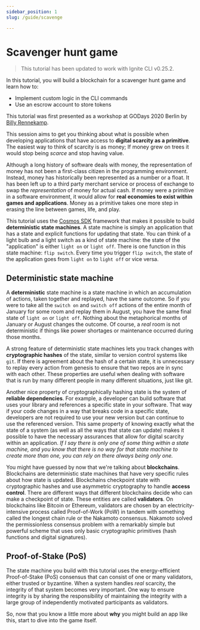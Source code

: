 ```yaml
---
sidebar_position: 1
slug: /guide/scavenge

---
```


# Scavenger hunt game

> This tutorial has been updated to work with Ignite CLI v0.25.2.

In this tutorial, you will build a blockchain for a scavenger hunt game and
learn how to:

* Implement custom logic in the CLI commands
* Use an escrow account to store tokens

This tutorial was first presented as a workshop at GODays 2020 Berlin by [Billy
Rennekamp](https://twitter.com/billyrennekamp).

This session aims to get you thinking about what is possible when developing
applications that have access to **digital scarcity as a primitive**. The
easiest way to think of scarcity is as money; If money grew on trees it would
stop being _scarce_ and stop having value.

Although a long history of software deals with money, the representation of
money has not been a first-class citizen in the programming environment.
Instead, money has historically been represented as a number or a float. It has
been left up to a third party merchant service or process of exchange to swap
the _representation_ of money for actual cash. If money were a primitive in a
software environment, it would allow for **real economies to exist within games
and applications**. Money as a primitive takes one more step in erasing the line
between games, life, and play.

This tutorial uses the [Cosmos SDK](https://github.com/cosmos/cosmos-sdk)
framework that makes it possible to build **deterministic state machines**. A
state machine is simply an application that has a state and explicit functions
for updating that state. You can think of a light bulb and a light switch as a
kind of state machine: the state of the "application" is either `light on` or
`light off`. There is one function in this state machine: `flip switch`. Every
time you trigger `flip switch`, the state of the application goes from `light
on` to `light off` or vice versa.

## Deterministic state machine

A **deterministic** state machine is a state machine in which an accumulation of
actions, taken together and replayed, have the same outcome. So if you were to
take all the `switch on` and `switch off` actions of the entire month of January
for some room and replay them in August, you have the same final state of `light
on` or `light off`. Nothing about the metaphorical months of January or August
changes the outcome. Of course, a _real_ room is not deterministic if things
like power shortages or maintenance occurred during those months.

A strong feature of deterministic state machines lets you track changes with
**cryptographic hashes** of the state, similar to version control systems like
`git`. If there is agreement about the hash of a certain state, it is
unnecessary to replay every action from genesis to ensure that two repos are in
sync with each other. These properties are useful when dealing with software
that is run by many different people in many different situations, just like
git.

Another nice property of cryptographically hashing state is the system of
**reliable dependencies**. For example, a developer can build software that uses
your library and references a specific state in your software. That way if your
code changes in a way that breaks code in a specific state, developers are not
required to use your new version but can continue to use the referenced version.
This same property of knowing exactly what the state of a system (as well as all
the ways that state can update) makes it possible to have the necessary
assurances that allow for digital scarcity within an application. _If I say
there is only one of some thing within a state machine, and you know that there
is no way for that state machine to create more than one, you can rely on there
always being only one._

You might have guessed by now that we're talking about **blockchains**.
Blockchains are deterministic state machines that have very specific rules about
how state is updated. Blockchains checkpoint state with cryptographic hashes and
use asymmetric cryptography to handle **access control**. There are different
ways that different blockchains decide who can make a checkpoint of state. These
entities are called **validators**. On blockchains like Bitcoin or Ethereum,
validators are chosen by an electricity-intensive process called Proof-of-Work
(PoW) in tandem with something called the longest chain rule or the Nakamoto
consensus. Nakamoto solved the permissionless consensus problem with a
remarkably simple but powerful scheme that uses only basic cryptographic
primitives (hash functions and digital signatures).

## Proof-of-Stake (PoS)

The state machine you build with this tutorial uses the energy-efficient
Proof-of-Stake (PoS) consensus that can consist of one or many validators,
either trusted or byzantine. When a system handles _real_ scarcity, the
integrity of that system becomes very important. One way to ensure integrity is
by sharing the responsibility of maintaining the integrity with a large group of
independently motivated participants as validators.

So, now that you know a little more about **why** you might build an app like
this, start to dive into the game itself.
